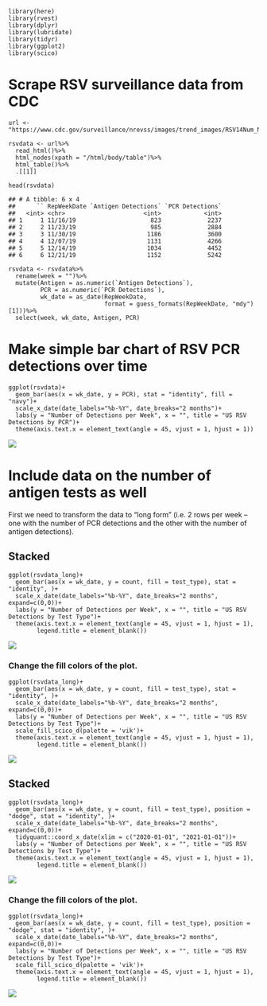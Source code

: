     library(here)
    library(rvest)
    library(dplyr)
    library(lubridate)
    library(tidyr)
    library(ggplot2)
    library(scico)

# Scrape RSV surveillance data from CDC

    url <- "https://www.cdc.gov/surveillance/nrevss/images/trend_images/RSV14Num_Nat.htm"

    rsvdata <- url%>%
      read_html()%>%
      html_nodes(xpath = "/html/body/table")%>%
      html_table()%>%
      .[[1]]

    head(rsvdata)

    ## # A tibble: 6 x 4
    ##      `` RepWeekDate `Antigen Detections` `PCR Detections`
    ##   <int> <chr>                      <int>            <int>
    ## 1     1 11/16/19                     823             2237
    ## 2     2 11/23/19                     985             2884
    ## 3     3 11/30/19                    1186             3600
    ## 4     4 12/07/19                    1131             4266
    ## 5     5 12/14/19                    1034             4452
    ## 6     6 12/21/19                    1152             5242

    rsvdata <- rsvdata%>%
      rename(week = "")%>%
      mutate(Antigen = as.numeric(`Antigen Detections`),
             PCR = as.numeric(`PCR Detections`),
             wk_date = as_date(RepWeekDate, 
                               format = guess_formats(RepWeekDate, "mdy")[1]))%>%
      select(week, wk_date, Antigen, PCR)

  

# Make simple bar chart of RSV PCR detections over time

    ggplot(rsvdata)+
      geom_bar(aes(x = wk_date, y = PCR), stat = "identity", fill = "navy")+
      scale_x_date(date_labels="%b-%Y", date_breaks="2 months")+
      labs(y = "Number of Detections per Week", x = "", title = "US RSV Detections by PCR")+
      theme(axis.text.x = element_text(angle = 45, vjust = 1, hjust = 1))

![](simp_season_files/figure-markdown_strict/unnamed-chunk-3-1.png)  

# Include data on the number of antigen tests as well

First we need to transform the data to “long form” (i.e. 2 rows per week
– one with the number of PCR detections and the other with the number of
antigen detections).  

  

## Stacked

    ggplot(rsvdata_long)+
      geom_bar(aes(x = wk_date, y = count, fill = test_type), stat = "identity", )+
      scale_x_date(date_labels="%b-%Y", date_breaks="2 months", expand=c(0,0))+
      labs(y = "Number of Detections per Week", x = "", title = "US RSV Detections by Test Type")+
      theme(axis.text.x = element_text(angle = 45, vjust = 1, hjust = 1),
            legend.title = element_blank())

![](simp_season_files/figure-markdown_strict/unnamed-chunk-5-1.png)  

### Change the fill colors of the plot.

  

    ggplot(rsvdata_long)+
      geom_bar(aes(x = wk_date, y = count, fill = test_type), stat = "identity", )+
      scale_x_date(date_labels="%b-%Y", date_breaks="2 months", expand=c(0,0))+
      labs(y = "Number of Detections per Week", x = "", title = "US RSV Detections by Test Type")+
      scale_fill_scico_d(palette = 'vik')+
      theme(axis.text.x = element_text(angle = 45, vjust = 1, hjust = 1),
            legend.title = element_blank())

![](simp_season_files/figure-markdown_strict/unnamed-chunk-6-1.png)  

## Stacked

    ggplot(rsvdata_long)+
      geom_bar(aes(x = wk_date, y = count, fill = test_type), position = "dodge", stat = "identity", )+
      scale_x_date(date_labels="%b-%Y", date_breaks="2 months", expand=c(0,0))+
      tidyquant::coord_x_date(xlim = c("2020-01-01", "2021-01-01"))+
      labs(y = "Number of Detections per Week", x = "", title = "US RSV Detections by Test Type")+
      theme(axis.text.x = element_text(angle = 45, vjust = 1, hjust = 1),
            legend.title = element_blank())

![](simp_season_files/figure-markdown_strict/unnamed-chunk-7-1.png)  

### Change the fill colors of the plot.

  

    ggplot(rsvdata_long)+
      geom_bar(aes(x = wk_date, y = count, fill = test_type), position = "dodge", stat = "identity", )+
      scale_x_date(date_labels="%b-%Y", date_breaks="2 months", expand=c(0,0))+
      labs(y = "Number of Detections per Week", x = "", title = "US RSV Detections by Test Type")+
      scale_fill_scico_d(palette = 'vik')+
      theme(axis.text.x = element_text(angle = 45, vjust = 1, hjust = 1),
            legend.title = element_blank())

![](simp_season_files/figure-markdown_strict/unnamed-chunk-8-1.png)
